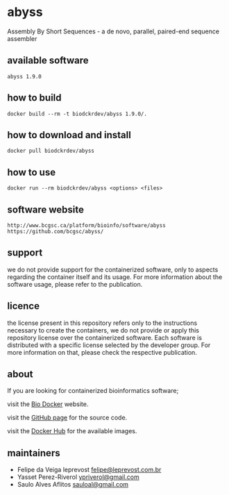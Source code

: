 abyss
=====
Assembly By Short Sequences - a de novo, parallel, paired-end sequence assembler


available software
--------
`abyss 1.9.0`


how to build
------------
`docker build --rm -t biodckrdev/abyss 1.9.0/.`


how to download and install
---------------------------
`docker pull biodckrdev/abyss`


how to use
------------
`docker run --rm biodckrdev/abyss <options> <files>`


software website
----------------
`
http://www.bcgsc.ca/platform/bioinfo/software/abyss
https://github.com/bcgsc/abyss/
`


support
-------
we do not provide support for the containerized software, only to aspects regarding the container itself
and its usage. For more information about the software usage, please refer to the publication.


licence
-------
the license present in this repository refers only to the instructions necessary to create the containers, we do not provide or apply this repository license over the containerized software. Each software is distributed with a specific license selected by the developer group. For more information on that, please check the respective publication.


about
-----
If you are looking for containerized bioinformatics software;

visit the [Bio Docker](http://biodocker.github.io "Bio Docker") website.

visit the [GitHub page](https://github.com/BioDocker/) for the source code.

visit the [Docker Hub](https://registry.hub.docker.com/repos/biodckr/) for the available images.


maintainers
-----------
* Felipe da Veiga leprevost <felipe@leprevost.com.br>
* Yasset Perez-Riverol <ypriverol@gmail.com>
* Saulo Alves Aflitos <sauloal@gmail.com>
